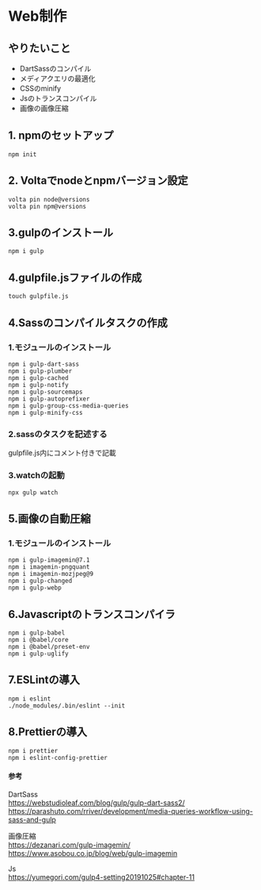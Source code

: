# Web制作

## やりたいこと
- DartSassのコンパイル
- メディアクエリの最適化
- CSSのminify
- Jsのトランスコンパイル
- 画像の画像圧縮

## 1. npmのセットアップ
```commandline
npm init
```
## 2. Voltaでnodeとnpmバージョン設定
```commandline
volta pin node@versions
volta pin npm@versions
```
## 3.gulpのインストール
```commandline
npm i gulp
```
## 4.gulpfile.jsファイルの作成
```commandline
touch gulpfile.js
```
## 4.Sassのコンパイルタスクの作成
### 1.モジュールのインストール
```commandline
npm i gulp-dart-sass
npm i gulp-plumber
npm i gulp-cached
npm i gulp-notify
npm i gulp-sourcemaps
npm i gulp-autoprefixer
npm i gulp-group-css-media-queries
npm i gulp-minify-css
```
### 2.sassのタスクを記述する
gulpfile.js内にコメント付きで記載
### 3.watchの起動
```commandline
npx gulp watch
```
## 5.画像の自動圧縮
### 1.モジュールのインストール
```commandline
npm i gulp-imagemin@7.1
npm i imagemin-pngquant
npm i imagemin-mozjpeg@9
npm i gulp-changed
npm i gulp-webp
```

## 6.Javascriptのトランスコンパイラ
```commandline
npm i gulp-babel 
npm i @babel/core
npm i @babel/preset-env
npm i gulp-uglify
```
## 7.ESLintの導入
```commandline
npm i eslint
./node_modules/.bin/eslint --init
```
## 8.Prettierの導入
```commandline
npm i prettier 
npm i eslint-config-prettier
```
#### 参考
DartSass<br>
https://webstudioleaf.com/blog/gulp/gulp-dart-sass2/
https://parashuto.com/rriver/development/media-queries-workflow-using-sass-and-gulp

画像圧縮<br>
https://dezanari.com/gulp-imagemin/
https://www.asobou.co.jp/blog/web/gulp-imagemin

Js<br>
https://yumegori.com/gulp4-setting20191025#chapter-11